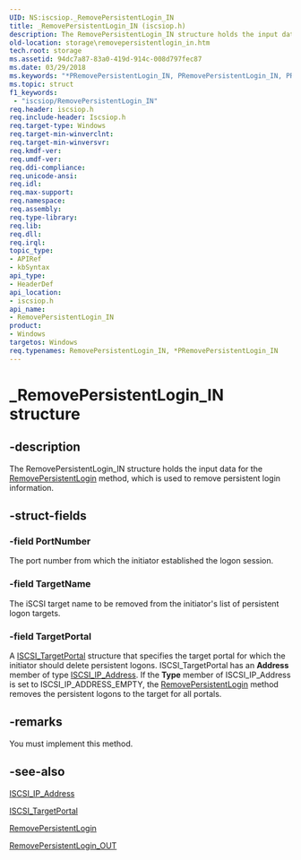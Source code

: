 ```yaml
---
UID: NS:iscsiop._RemovePersistentLogin_IN
title: _RemovePersistentLogin_IN (iscsiop.h)
description: The RemovePersistentLogin_IN structure holds the input data for the RemovePersistentLogin method, which is used to remove persistent login information.
old-location: storage\removepersistentlogin_in.htm
tech.root: storage
ms.assetid: 94dc7a87-83a0-419d-914c-008d797fec87
ms.date: 03/29/2018
ms.keywords: "*PRemovePersistentLogin_IN, PRemovePersistentLogin_IN, PRemovePersistentLogin_IN structure pointer [Storage Devices], RemovePersistentLogin_IN, RemovePersistentLogin_IN structure [Storage Devices], _RemovePersistentLogin_IN, iscsiop/PRemovePersistentLogin_IN, iscsiop/RemovePersistentLogin_IN, storage.removepersistentlogin_in, structs-iSCSI_4972aa6c-a6a5-4409-a714-49693f679fa2.xml"
ms.topic: struct
f1_keywords:
 - "iscsiop/RemovePersistentLogin_IN"
req.header: iscsiop.h
req.include-header: Iscsiop.h
req.target-type: Windows
req.target-min-winverclnt: 
req.target-min-winversvr: 
req.kmdf-ver: 
req.umdf-ver: 
req.ddi-compliance: 
req.unicode-ansi: 
req.idl: 
req.max-support: 
req.namespace: 
req.assembly: 
req.type-library: 
req.lib: 
req.dll: 
req.irql: 
topic_type:
- APIRef
- kbSyntax
api_type:
- HeaderDef
api_location:
- iscsiop.h
api_name:
- RemovePersistentLogin_IN
product:
- Windows
targetos: Windows
req.typenames: RemovePersistentLogin_IN, *PRemovePersistentLogin_IN
---
```


# _RemovePersistentLogin_IN structure


## -description


The RemovePersistentLogin_IN structure holds the input data for the <a href="https://docs.microsoft.com/windows-hardware/drivers/storage/removepersistentlogin">RemovePersistentLogin</a> method, which is used to remove persistent login information.


## -struct-fields




### -field PortNumber

The port number from which the initiator established the logon session.


### -field TargetName

The iSCSI target name to be removed from the initiator's list of persistent logon targets.


### -field TargetPortal

A <a href="https://docs.microsoft.com/windows-hardware/drivers/ddi/iscsidef/ns-iscsidef-_iscsi_targetportal">ISCSI_TargetPortal</a> structure that specifies the target portal for which the initiator should delete persistent logons. ISCSI_TargetPortal has an <b>Address</b> member of type <a href="https://docs.microsoft.com/windows-hardware/drivers/ddi/iscsidef/ns-iscsidef-_iscsi_ip_address">ISCSI_IP_Address</a>. If the <b>Type</b> member of ISCSI_IP_Address is set to ISCSI_IP_ADDRESS_EMPTY, the <a href="https://docs.microsoft.com/windows-hardware/drivers/storage/removepersistentlogin">RemovePersistentLogin</a> method removes the persistent logons to the target for all portals.


## -remarks



You must implement this method.




## -see-also




<a href="https://docs.microsoft.com/windows-hardware/drivers/ddi/iscsidef/ns-iscsidef-_iscsi_ip_address">ISCSI_IP_Address</a>



<a href="https://docs.microsoft.com/windows-hardware/drivers/ddi/iscsidef/ns-iscsidef-_iscsi_targetportal">ISCSI_TargetPortal</a>



<a href="https://docs.microsoft.com/windows-hardware/drivers/storage/removepersistentlogin">RemovePersistentLogin</a>



<a href="https://docs.microsoft.com/windows-hardware/drivers/ddi/iscsiop/ns-iscsiop-_removepersistentlogin_out">RemovePersistentLogin_OUT</a>
 

 

